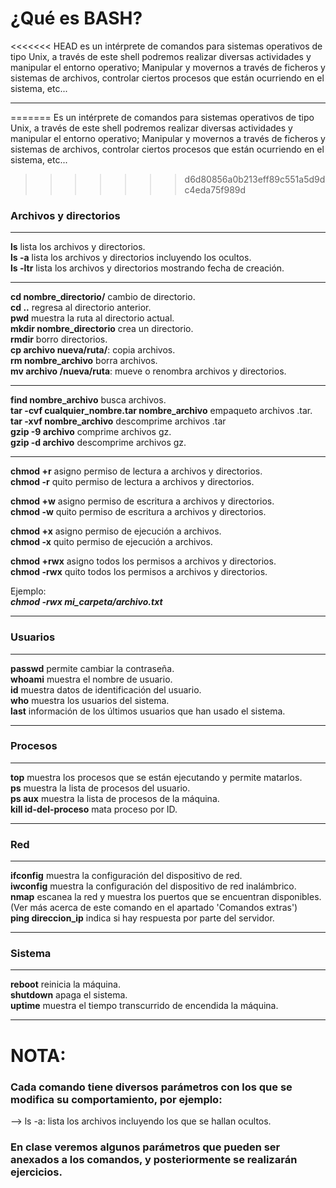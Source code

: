 # ¿Qué es BASH?
<<<<<<< HEAD
es un intérprete de comandos para sistemas operativos de tipo Unix, a través de este shell podremos realizar diversas actividades y manipular el entorno operativo; Manipular y movernos a través de ficheros y sistemas de archivos, controlar ciertos procesos que están ocurriendo en el sistema, etc...
***
=======
Es un intérprete de comandos para sistemas operativos de tipo Unix, a través de este shell podremos realizar diversas actividades y manipular el entorno operativo; Manipular y movernos a través de ficheros y sistemas de archivos, controlar ciertos procesos que están ocurriendo en el sistema, etc...

>>>>>>> d6d80856a0b213eff89c551a5d9dc4eda75f989d
### Archivos y directorios
***
 **ls** lista los archivos y directorios.  
 **ls -a** lista los archivos y directorios incluyendo los ocultos.  
 **ls -ltr** lista los archivos y directorios mostrando fecha de creación.  
***
 **cd nombre_directorio/** cambio de directorio.  
 **cd ..** regresa al directorio anterior.  
 **pwd** muestra la ruta al directorio actual.  
 **mkdir nombre_directorio** crea un directorio.  
 **rmdir** borro directorios.    
 **cp archivo nueva/ruta/**: copia archivos.  
 **rm nombre_archivo** borra archivos.  
 **mv archivo /nueva/ruta**: mueve o renombra archivos y directorios.  
 ***
 **find nombre_archivo** busca archivos.  
 **tar -cvf cualquier_nombre.tar nombre_archivo** empaqueto archivos .tar.    
 **tar -xvf nombre_archivo** descomprime archivos .tar  
 **gzip -9 archivo** comprime archivos gz.  
 **gzip -d archivo** descomprime archivos gz.
***  
**chmod +r** asigno permiso de lectura a archivos y directorios.  
**chmod -r** quito permiso de lectura a archivos y directorios.  

**chmod +w** asigno permiso de escritura a archivos y directorios.  
**chmod -w** quito permiso de escritura a archivos y directorios.  

**chmod +x** asigno permiso de ejecución a archivos.  
**chmod -x** quito permiso de ejecución a archivos.  

**chmod +rwx** asigno todos los permisos a archivos y directorios.  
**chmod -rwx** quito todos los permisos a archivos y directorios.  

Ejemplo:  
***chmod -rwx mi_carpeta/archivo.txt***
***
### Usuarios  
***
**passwd** permite cambiar la contraseña.  
**whoami** muestra el nombre de usuario.  
**id** muestra datos de identificación del usuario.  
**who** muestra los usuarios del sistema.  
**last** información de los últimos usuarios que han usado el sistema.  
***
### Procesos
***
**top** muestra los procesos que se están ejecutando y permite matarlos.  
**ps** muestra la lista de procesos del usuario.  
**ps aux** muestra la lista de procesos de la máquina.  
**kill id-del-proceso** mata proceso por ID.  
***
### Red  
***
**ifconfig** muestra la configuración del dispositivo de red.  
**iwconfig** muestra la configuración del dispositivo de red inalámbrico.  
**nmap** escanea la red y muestra los puertos que se encuentran disponibles. (Ver más acerca de este comando en el apartado 'Comandos extras')  
**ping direccion_ip** indica si hay respuesta por parte del servidor.  
***
### Sistema  
***
**reboot** reinicia la máquina.  
**shutdown** apaga el sistema.  
**uptime** muestra el tiempo transcurrido de encendida la máquina.  
***

# NOTA:  
### Cada comando tiene diversos parámetros con los que se modifica su comportamiento, por ejemplo:  
--> ls -a: lista los archivos incluyendo los que se hallan ocultos.  
### En clase veremos algunos parámetros que pueden ser anexados a los comandos, y posteriormente se realizarán ejercicios.  
  
